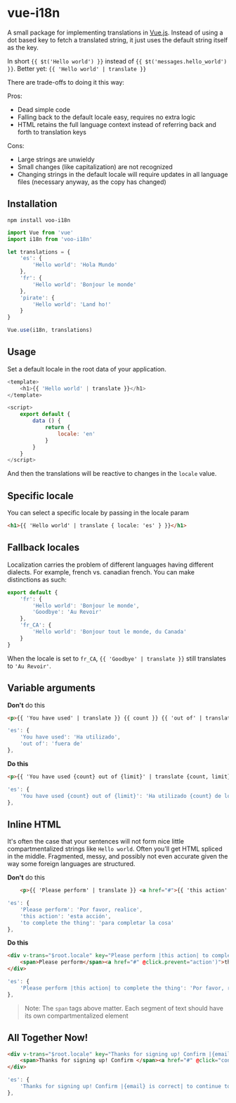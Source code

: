 # vue-i18n

A small package for implementing translations in [Vue.js](http://vuejs.org/). Instead of using a dot based key to fetch a translated string, it just uses the default string itself as the key.

In short `{{ $t('Hello world') }}` instead of `{{ $t('messages.hello_world') }}`. Better yet: `{{ 'Hello world' | translate }}`

There are trade-offs to doing it this way:

Pros:
- Dead simple code
- Falling back to the default locale easy, requires no extra logic
- HTML retains the full language context instead of referring back and forth to translation keys

Cons:
- Large strings are unwieldy
- Small changes (like capitalization) are not recognized
- Changing strings in the default locale will require updates in all language files (necessary anyway, as the copy has changed)

## Installation

`npm install voo-i18n`

```javascript
import Vue from 'vue'
import i18n from 'voo-i18n'

let translations = {
	'es': {
		'Hello world': 'Hola Mundo'
	},
	'fr': {
		'Hello world': 'Bonjour le monde'
	},
	'pirate': {
		'Hello world': 'Land ho!'
	}
}

Vue.use(i18n, translations)
```

## Usage

Set a default locale in the root data of your application.

```javascript
<template>
	<h1>{{ 'Hello world' | translate }}</h1>
</template>

<script>
	export default {
		data () {
			return {
				locale: 'en'
			}
		}
	}
</script>
```

And then the translations will be reactive to changes in the `locale` value.

## Specific locale

You can select a specific locale by passing in the locale param

```html
<h1>{{ 'Hello world' | translate { locale: 'es' } }}</h1>
```

## Fallback locales

Localization carries the problem of different languages having different dialects. For example, french vs. canadian french. You can make distinctions as such:

```javascript
export default {
    'fr': {
        'Hello world': 'Bonjour le monde',
        'Goodbye': 'Au Revoir'
    },
    'fr_CA': {
        'Hello world': 'Bonjour tout le monde, du Canada'
    }
}
```

When the locale is set to `fr_CA`, `{{ 'Goodbye' | translate }}` still translates to `'Au Revoir'`.

## Variable arguments

__Don't__ do this
```html
<p>{{ 'You have used' | translate }} {{ count }} {{ 'out of' | translate }} {{ limit }}</p>
```

```javascript
'es': {
	'You have used': 'Ha utilizado',
	'out of': 'fuera de'
},
```

__Do this__
```html
<p>{{ 'You have used {count} out of {limit}' | translate {count, limit} }}</p> <!-- note ES6 syntax -->
```

```javascript
'es': {
	'You have used {count} out of {limit}': 'Ha utilizado {count} de los {limit}'
},
```

## Inline HTML

It's often the case that your sentences will not form nice little compartmentalized strings like `Hello world`. Often you'll get HTML spliced in the middle. Fragmented, messy, and possibly not even accurate given the way some foreign languages are structured.

__Don't__ do this
```html
    <p>{{ 'Please perform' | translate }} <a href="#">{{ 'this action' | translate }}</a> {{ 'to complete the thing' | translate }}</p>
```

```javascript
'es': {
	'Please perform': 'Por favor, realice',
	'this action': 'esta acción',
	'to complete the thing': 'para completar la cosa'
},
```

__Do this__
```html
<div v-trans="$root.locale" key="Please perform |this action| to complete the thing">
    <span>Please perform</span><a href="#" @click.prevent="action')">this action</a><span>to complete the thing</span>
</div>
```
```javascript
'es': {
	'Please perform |this action| to complete the thing': 'Por favor, realice |esta acción| para completar la cosa'
},
```

> Note: The `span` tags above matter. Each segment of text should have its own compartmentalized element

## All Together Now!
```html
<div v-trans="$root.locale" key="Thanks for signing up! Confirm |{email} is correct| to continue to the site." :replace="{ email: email }">
    <span>Thanks for signing up! Confirm </span><a href="#" @click="confirm">{email} is correct</a><span> to continue to the site.</span>
</div>
```

```javascript
'es': {
	'Thanks for signing up! Confirm |{email} is correct| to continue to the site': 'Gracias por registrarte! Confirmar |{email} es correcta| para continuar al sitio'
},
```





